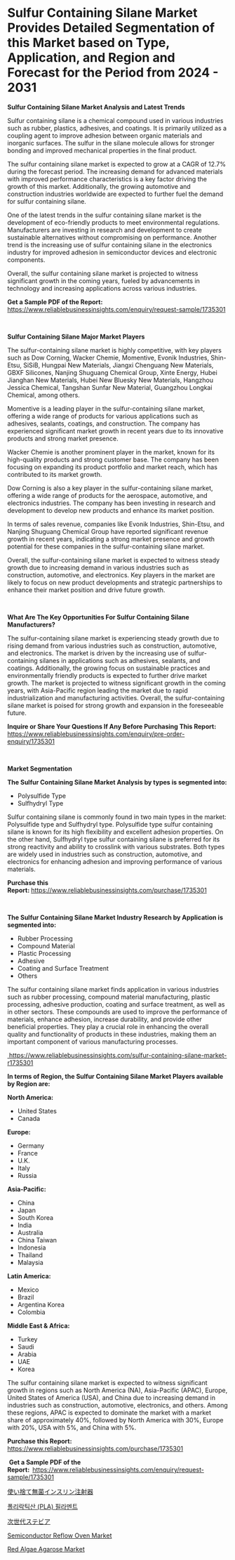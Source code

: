 <p><h1>Sulfur Containing Silane Market Provides Detailed Segmentation of this Market based on Type, Application, and Region and Forecast for the Period from 2024 - 2031</h1></p><p><strong>Sulfur Containing Silane Market Analysis and Latest Trends</strong></p>
<p><p>Sulfur containing silane is a chemical compound used in various industries such as rubber, plastics, adhesives, and coatings. It is primarily utilized as a coupling agent to improve adhesion between organic materials and inorganic surfaces. The sulfur in the silane molecule allows for stronger bonding and improved mechanical properties in the final product.</p><p>The sulfur containing silane market is expected to grow at a CAGR of 12.7% during the forecast period. The increasing demand for advanced materials with improved performance characteristics is a key factor driving the growth of this market. Additionally, the growing automotive and construction industries worldwide are expected to further fuel the demand for sulfur containing silane.</p><p>One of the latest trends in the sulfur containing silane market is the development of eco-friendly products to meet environmental regulations. Manufacturers are investing in research and development to create sustainable alternatives without compromising on performance. Another trend is the increasing use of sulfur containing silane in the electronics industry for improved adhesion in semiconductor devices and electronic components.</p><p>Overall, the sulfur containing silane market is projected to witness significant growth in the coming years, fueled by advancements in technology and increasing applications across various industries.</p></p>
<p><strong>Get a Sample PDF of the Report:&nbsp;</strong> <a href="https://www.reliablebusinessinsights.com/enquiry/request-sample/1735301">https://www.reliablebusinessinsights.com/enquiry/request-sample/1735301</a></p>
<p>&nbsp;</p>
<p><strong>Sulfur Containing Silane Major Market Players</strong></p>
<p><p>The sulfur-containing silane market is highly competitive, with key players such as Dow Corning, Wacker Chemie, Momentive, Evonik Industries, Shin-Etsu, SiSiB, Hungpai New Materials, Jiangxi Chenguang New Materials, GBXF Silicones, Nanjing Shuguang Chemical Group, Xinte Energy, Hubei Jianghan New Materials, Hubei New Bluesky New Materials, Hangzhou Jessica Chemical, Tangshan Sunfar New Material, Guangzhou Longkai Chemical, among others.</p><p>Momentive is a leading player in the sulfur-containing silane market, offering a wide range of products for various applications such as adhesives, sealants, coatings, and construction. The company has experienced significant market growth in recent years due to its innovative products and strong market presence.</p><p>Wacker Chemie is another prominent player in the market, known for its high-quality products and strong customer base. The company has been focusing on expanding its product portfolio and market reach, which has contributed to its market growth.</p><p>Dow Corning is also a key player in the sulfur-containing silane market, offering a wide range of products for the aerospace, automotive, and electronics industries. The company has been investing in research and development to develop new products and enhance its market position.</p><p>In terms of sales revenue, companies like Evonik Industries, Shin-Etsu, and Nanjing Shuguang Chemical Group have reported significant revenue growth in recent years, indicating a strong market presence and growth potential for these companies in the sulfur-containing silane market.</p><p>Overall, the sulfur-containing silane market is expected to witness steady growth due to increasing demand in various industries such as construction, automotive, and electronics. Key players in the market are likely to focus on new product developments and strategic partnerships to enhance their market position and drive future growth.</p></p>
<p>&nbsp;</p>
<p><strong>What Are The Key Opportunities For Sulfur Containing Silane Manufacturers?</strong></p>
<p><p>The sulfur-containing silane market is experiencing steady growth due to rising demand from various industries such as construction, automotive, and electronics. The market is driven by the increasing use of sulfur-containing silanes in applications such as adhesives, sealants, and coatings. Additionally, the growing focus on sustainable practices and environmentally friendly products is expected to further drive market growth. The market is projected to witness significant growth in the coming years, with Asia-Pacific region leading the market due to rapid industrialization and manufacturing activities. Overall, the sulfur-containing silane market is poised for strong growth and expansion in the foreseeable future.</p></p>
<p><strong>Inquire or Share Your Questions If Any Before Purchasing This Report:</strong> <a href="https://www.reliablebusinessinsights.com/enquiry/pre-order-enquiry/1735301">https://www.reliablebusinessinsights.com/enquiry/pre-order-enquiry/1735301</a></p>
<p>&nbsp;</p>
<p><strong>Market Segmentation</strong></p>
<p><strong>The Sulfur Containing Silane Market Analysis by types is segmented into:</strong></p>
<p><ul><li>Polysulfide Type</li><li>Sulfhydryl Type</li></ul></p>
<p><p>Sulfur containing silane is commonly found in two main types in the market: Polysulfide type and Sulfhydryl type. Polysulfide type sulfur containing silane is known for its high flexibility and excellent adhesion properties. On the other hand, Sulfhydryl type sulfur containing silane is preferred for its strong reactivity and ability to crosslink with various substrates. Both types are widely used in industries such as construction, automotive, and electronics for enhancing adhesion and improving performance of various materials.</p></p>
<p><strong>Purchase this Report:&nbsp;</strong><a href="https://www.reliablebusinessinsights.com/purchase/1735301">https://www.reliablebusinessinsights.com/purchase/1735301</a></p>
<p>&nbsp;</p>
<p><strong>The Sulfur Containing Silane Market Industry Research by Application is segmented into:</strong></p>
<p><ul><li>Rubber Processing</li><li>Compound Material</li><li>Plastic Processing</li><li>Adhesive</li><li>Coating and Surface Treatment</li><li>Others</li></ul></p>
<p><p>The sulfur containing silane market finds application in various industries such as rubber processing, compound material manufacturing, plastic processing, adhesive production, coating and surface treatment, as well as in other sectors. These compounds are used to improve the performance of materials, enhance adhesion, increase durability, and provide other beneficial properties. They play a crucial role in enhancing the overall quality and functionality of products in these industries, making them an important component of various manufacturing processes.</p></p>
<p><a href="https://www.reliablebusinessinsights.com/sulfur-containing-silane-market-r1735301">&nbsp;https://www.reliablebusinessinsights.com/sulfur-containing-silane-market-r1735301</a></p>
<p><strong>In terms of Region, the Sulfur Containing Silane Market Players available by Region are:</strong></p>
<p>
    <p> <strong> North America: </strong>
        <ul>
            <li>United States</li>
            <li>Canada</li>
        </ul>
        </p> 
    <p> <strong> Europe: </strong>
        <ul>
            <li>Germany</li>
            <li>France</li>
            <li>U.K.</li>
            <li>Italy</li>
            <li>Russia</li>
        </ul>
        </p> 
    <p> <strong> Asia-Pacific: </strong>
        <ul>
            <li>China</li>
            <li>Japan</li>
            <li>South Korea</li>
            <li>India</li>
            <li>Australia</li>
            <li>China Taiwan</li>
            <li>Indonesia</li>
            <li>Thailand</li>
            <li>Malaysia</li>
        </ul>
        </p> 
    <p> <strong> Latin America: </strong>
        <ul>
            <li>Mexico</li>
            <li>Brazil</li>
            <li>Argentina Korea</li>
            <li>Colombia</li>
        </ul>
        </p> 
    <p> <strong> Middle East & Africa: </strong>
        <ul>
            <li>Turkey</li>
            <li>Saudi</li>
            <li>Arabia</li>
            <li>UAE</li>
            <li>Korea</li>
        </ul>
    </p>
    </p>
<p><p>The sulfur containing silane market is expected to witness significant growth in regions such as North America (NA), Asia-Pacific (APAC), Europe, United States of America (USA), and China due to increasing demand in industries such as construction, automotive, electronics, and others. Among these regions, APAC is expected to dominate the market with a market share of approximately 40%, followed by North America with 30%, Europe with 20%, USA with 5%, and China with 5%.</p></p>
<p><strong>Purchase this Report: </strong><a href="https://www.reliablebusinessinsights.com/purchase/1735301">https://www.reliablebusinessinsights.com/purchase/1735301</a></p>
<p>&nbsp;<strong>Get a Sample PDF of the Report:&nbsp;&nbsp;</strong><a href="https://www.reliablebusinessinsights.com/enquiry/request-sample/1735301">https://www.reliablebusinessinsights.com/enquiry/request-sample/1735301</a></p>
<p><strong></strong></p>
<p><p><a href="https://github.com/VellaJacobi2023/Market-Research-Report-List-1/blob/main/1065359104705.md">使い捨て無菌インスリン注射器</a></p><p><a href="https://github.com/mduzzalmduzzal601/Market-Research-Report-List-1/blob/main/543923498210.md">폴리락틱산 (PLA) 필라멘트</a></p><p><a href="https://medium.com/@rodhoppe07/%E6%AC%A1%E4%B8%96%E4%BB%A3%E3%81%AE%E3%82%B9%E3%83%86%E3%83%93%E3%82%A2%E5%B8%82%E5%A0%B4%E5%88%86%E6%9E%90%E3%81%8A%E3%82%88%E3%81%B32024%E5%B9%B4%E3%81%8B%E3%82%892031%E5%B9%B4%E3%81%BE%E3%81%A7%E3%81%AE%E6%9C%9F%E9%96%93%E3%81%AB%E4%BA%88%E6%B8%AC%E3%81%95%E3%82%8C%E3%82%8B%E8%A6%8F%E6%A8%A1-384a2f3b1a35">次世代ステビア</a></p><p><a href="https://github.com/susanjprice2023/Market-Research-Report-List-1/blob/main/semiconductor-reflow-oven-market.md">Semiconductor Reflow Oven Market</a></p><p><a href="https://github.com/RosemarieLeffler2023/Market-Research-Report-List-1/blob/main/red-algae-agarose-market.md">Red Algae Agarose Market</a></p></p>
